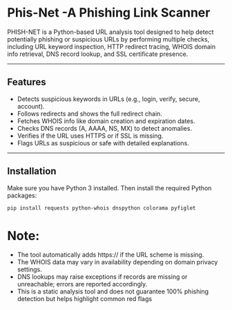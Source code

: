 # Phis-Net -A Phishing Link Scanner
PHISH-NET is a Python-based URL analysis tool designed to help detect potentially phishing or suspicious URLs by performing multiple checks, including URL keyword inspection, HTTP redirect tracing, WHOIS domain info retrieval, DNS record lookup, and SSL certificate presence.

---

## Features

- Detects suspicious keywords in URLs (e.g., login, verify, secure, account).
- Follows redirects and shows the full redirect chain.
- Fetches WHOIS info like domain creation and expiration dates.
- Checks DNS records (A, AAAA, NS, MX) to detect anomalies.
- Verifies if the URL uses HTTPS or if SSL is missing.
- Flags URLs as suspicious or safe with detailed explanations.
---

## Installation

Make sure you have Python 3 installed. Then install the required Python packages:

```bash
pip install requests python-whois dnspython colorama pyfiglet
```
# Note:
- The tool automatically adds https:// if the URL scheme is missing.
- The WHOIS data may vary in availability depending on domain privacy settings.
- DNS lookups may raise exceptions if records are missing or unreachable; errors are reported accordingly.
- This is a static analysis tool and does not guarantee 100% phishing detection but helps highlight common red flags
